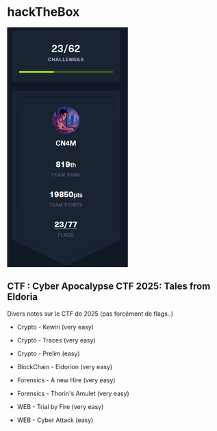 # hackTheBox

![banner](/img/cnam_.png)

## CTF : **Cyber Apocalypse CTF 2025: Tales from Eldoria**

Divers notes sur le CTF de 2025 (pas forcément de flags..)

- Crypto - Kewiri (very easy)
- Crypto - Traces (very easy)
- Crypto - Prelim (easy)

- BlockChain - Eldorion (very easy)

- Forensics - A new Hire (very easy)
- Forensics - Thorin's Amulet (very easy)

- WEB - Trial by Fire (very easy)
- WEB - Cyber Attack (easy)
